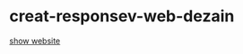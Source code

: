 # creat-responsev-web-dezain

[show website](https://taha-abdelmonim.github.io/creat-responsev-web-dezain/)
